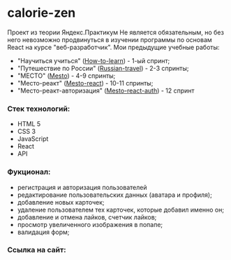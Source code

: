 # calorie-zen

Проект из теории Яндекс.Практикум
Не является обязательным, но без него невозможно продвинуться в изучении программы по основам React на курсе "веб-разработчик".
Мои предыдущие учебные работы:

- "Научиться учиться" ([How-to-learn](https://krylatka2022.github.io/How-to-learn/)) - 1-ый спринт;
- "Путешествие по России" ([Russian-travel](https://krylatka2022.github.io/Russian-travel/)) - 2-3 спринты;
- "МЕСТО" ([Mesto](https://krylatka2022.github.io/Mesto/)) - 4-9 спринты;
- "Mесто-реакт" ([Mesto-react](https://krylatka2022.github.io/Mesto-react/)) - 10-11 спринты;
- "Место-реакт-авторизация" ([Mesto-react-auth](https://krylatka2022.github.io/react-mesto-auth/)) - 12 спринт

### Стек технологий:

- HTML 5
- CSS 3
- JavaScript
- React
- API

### Фукционал:

- регистрация и авторизация пользователей
- редактирование пользовательских данных (аватара и профиля);
- добавление новых карточек;
- удаление пользователем тех карточек, которые добавил именно он;
- добавление и отмена лайков, счетчик лайков;
- просмотр увеличенного изображения в попапе;
- валидация форм;

### Ссылка на сайт:
